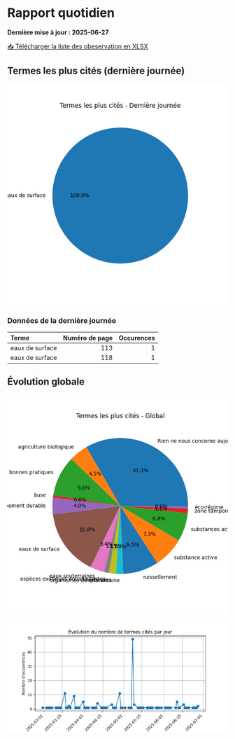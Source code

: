 # Rapport quotidien

**Dernière mise à jour : 2025-06-27**

[📥 Télécharger la liste des obeservation en XLSX](https://github.com/LlrdntCORDER/VeilleMoniteur/releases/latest/download/Data.xlsx)

## Termes les plus cités (dernière journée)

![Graphique](img/last_day_pie.png)

### Données de la dernière journée

| Terme           |   Numéro de page |   Occurences |
|:----------------|-----------------:|-------------:|
| eaux de surface |              113 |            1 |
| eaux de surface |              118 |            1 |

## Évolution globale

![Graphique](img/global_pie.png)

![Graphique](img/evolution_line.png)

